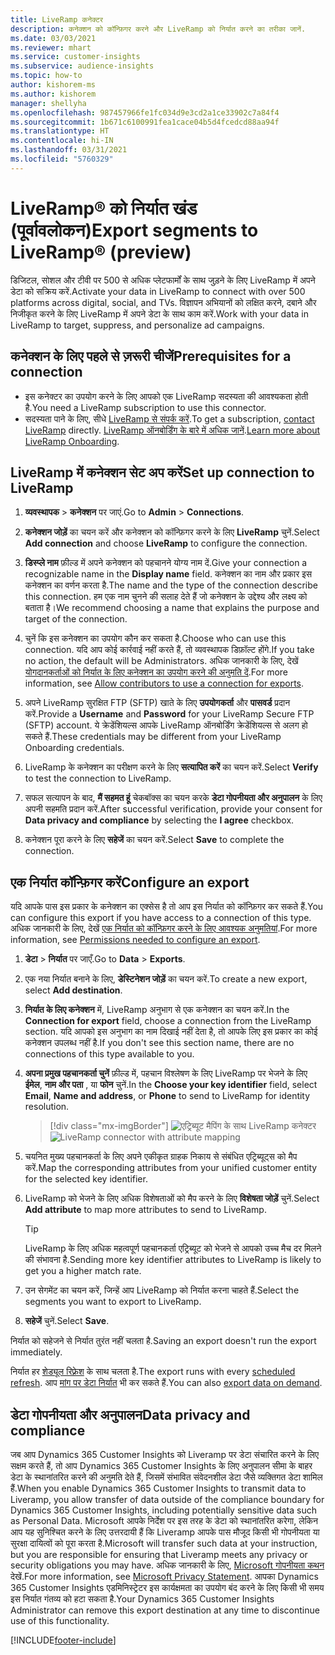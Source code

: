 ```yaml
---
title: LiveRamp कनेक्टर
description: कनेक्शन को कॉन्फ़िगर करने और LiveRamp को निर्यात करने का तरीका जानें.
ms.date: 03/03/2021
ms.reviewer: mhart
ms.service: customer-insights
ms.subservice: audience-insights
ms.topic: how-to
author: kishorem-ms
ms.author: kishorem
manager: shellyha
ms.openlocfilehash: 987457966fe1fc034d9e3cd2a1ce33902c7a84f4
ms.sourcegitcommit: 1b671c6100991fea1cace04b5d4fcedcd88aa94f
ms.translationtype: HT
ms.contentlocale: hi-IN
ms.lasthandoff: 03/31/2021
ms.locfileid: "5760329"
---
```

# <a name="export-segments-to-liverampreg-preview"></a><span data-ttu-id="b03b2-103">LiveRamp&reg; को निर्यात खंड (पूर्वावलोकन)</span><span class="sxs-lookup"><span data-stu-id="b03b2-103">Export segments to LiveRamp&reg; (preview)</span></span>

<span data-ttu-id="b03b2-104">डिजिटल, सोशल और टीवी पर 500 से अधिक प्लेटफार्मों के साथ जुड़ने के लिए LiveRamp में अपने डेटा को सक्रिय करें.</span><span class="sxs-lookup"><span data-stu-id="b03b2-104">Activate your data in LiveRamp to connect with over 500 platforms across digital, social, and TVs.</span></span> <span data-ttu-id="b03b2-105">विज्ञापन अभियानों को लक्षित करने, दबाने और निजीकृत करने के लिए LiveRamp में अपने डेटा के साथ काम करें.</span><span class="sxs-lookup"><span data-stu-id="b03b2-105">Work with your data in LiveRamp to target, suppress, and personalize ad campaigns.</span></span>

## <a name="prerequisites-for-a-connection"></a><span data-ttu-id="b03b2-106">कनेक्शन के लिए पहले से ज़रूरी चीजें</span><span class="sxs-lookup"><span data-stu-id="b03b2-106">Prerequisites for a connection</span></span>

- <span data-ttu-id="b03b2-107">इस कनेक्टर का उपयोग करने के लिए आपको एक LiveRamp सदस्यता की आवश्यकता होती है.</span><span class="sxs-lookup"><span data-stu-id="b03b2-107">You need a LiveRamp subscription to use this connector.</span></span>
- <span data-ttu-id="b03b2-108">सदस्यता पाने के लिए, सीधे [LiveRamp से संपर्क करें](https://liveramp.com/contact/).</span><span class="sxs-lookup"><span data-stu-id="b03b2-108">To get a subscription, [contact LiveRamp](https://liveramp.com/contact/) directly.</span></span> <span data-ttu-id="b03b2-109">[LiveRamp ऑनबोर्डिंग के बारे में अधिक जानें](https://liveramp.com/our-platform/data-onboarding/).</span><span class="sxs-lookup"><span data-stu-id="b03b2-109">[Learn more about LiveRamp Onboarding](https://liveramp.com/our-platform/data-onboarding/).</span></span>

## <a name="set-up-connection-to-liveramp"></a><span data-ttu-id="b03b2-110">LiveRamp में कनेक्शन सेट अप करें</span><span class="sxs-lookup"><span data-stu-id="b03b2-110">Set up connection to LiveRamp</span></span>

1. <span data-ttu-id="b03b2-111">**व्यवस्थापक** > **कनेक्शन** पर जाएं.</span><span class="sxs-lookup"><span data-stu-id="b03b2-111">Go to **Admin** > **Connections**.</span></span>

1. <span data-ttu-id="b03b2-112">**कनेक्शन जोड़ें** का चयन करें और कनेक्शन को कॉन्फ़िगर करने के लिए **LiveRamp** चुनें.</span><span class="sxs-lookup"><span data-stu-id="b03b2-112">Select **Add connection** and choose **LiveRamp** to configure the connection.</span></span>

1. <span data-ttu-id="b03b2-113">**डिस्प्ले नाम** फ़ील्ड में अपने कनेक्शन को पहचानने योग्य नाम दें.</span><span class="sxs-lookup"><span data-stu-id="b03b2-113">Give your connection a recognizable name in the **Display name** field.</span></span> <span data-ttu-id="b03b2-114">कनेक्शन का नाम और प्रकार इस कनेक्शन का वर्णन करता है.</span><span class="sxs-lookup"><span data-stu-id="b03b2-114">The name and the type of the connection describe this connection.</span></span> <span data-ttu-id="b03b2-115">हम एक नाम चुनने की सलाह देते हैं जो कनेक्शन के उद्देश्य और लक्ष्य को बताता है।</span><span class="sxs-lookup"><span data-stu-id="b03b2-115">We recommend choosing a name that explains the purpose and target of the connection.</span></span>

1. <span data-ttu-id="b03b2-116">चुनें कि इस कनेक्शन का उपयोग कौन कर सकता है.</span><span class="sxs-lookup"><span data-stu-id="b03b2-116">Choose who can use this connection.</span></span> <span data-ttu-id="b03b2-117">यदि आप कोई कार्रवाई नहीं करते हैं, तो व्यवस्थापक डिफ़ॉल्ट होंगे.</span><span class="sxs-lookup"><span data-stu-id="b03b2-117">If you take no action, the default will be Administrators.</span></span> <span data-ttu-id="b03b2-118">अधिक जानकारी के लिए, देखें [योगदानकर्ताओं को निर्यात के लिए कनेक्शन का उपयोग करने की अनुमति दें](connections.md#allow-contributors-to-use-a-connection-for-exports).</span><span class="sxs-lookup"><span data-stu-id="b03b2-118">For more information, see [Allow contributors to use a connection for exports](connections.md#allow-contributors-to-use-a-connection-for-exports).</span></span>

1. <span data-ttu-id="b03b2-119">अपने LiveRamp सुरक्षित FTP (SFTP) खाते के लिए **उपयोगकर्ता** और **पासवर्ड** प्रदान करें.</span><span class="sxs-lookup"><span data-stu-id="b03b2-119">Provide a **Username** and **Password** for your LiveRamp Secure FTP (SFTP) account.</span></span>
<span data-ttu-id="b03b2-120">ये क्रेडेंशियल्स आपके LiveRamp ऑनबोर्डिंग क्रेडेंशियल्स से अलग हो सकते हैं.</span><span class="sxs-lookup"><span data-stu-id="b03b2-120">These credentials may be different from your LiveRamp Onboarding credentials.</span></span>

1. <span data-ttu-id="b03b2-121">LiveRamp के कनेक्शन का परीक्षण करने के लिए **सत्यापित करें** का चयन करें.</span><span class="sxs-lookup"><span data-stu-id="b03b2-121">Select **Verify** to test the connection to LiveRamp.</span></span>

1. <span data-ttu-id="b03b2-122">सफल सत्यापन के बाद,  **मैं सहमत हूं**  चेकबॉक्स का चयन करके **डेटा गोपनीयता और अनुपालन** के लिए अपनी सहमति प्रदान करें.</span><span class="sxs-lookup"><span data-stu-id="b03b2-122">After successful verification, provide your consent for **Data privacy and compliance** by selecting the **I agree** checkbox.</span></span>

1. <span data-ttu-id="b03b2-123">कनेक्शन पूरा करने के लिए **सहेजें** का चयन करें.</span><span class="sxs-lookup"><span data-stu-id="b03b2-123">Select **Save** to complete the connection.</span></span>

## <a name="configure-an-export"></a><span data-ttu-id="b03b2-124">एक निर्यात कॉन्फ़िगर करें</span><span class="sxs-lookup"><span data-stu-id="b03b2-124">Configure an export</span></span>

<span data-ttu-id="b03b2-125">यदि आपके पास इस प्रकार के कनेक्शन का एक्सेस है तो आप इस निर्यात को कॉन्फ़िगर कर सकते हैं.</span><span class="sxs-lookup"><span data-stu-id="b03b2-125">You can configure this export if you have access to a connection of this type.</span></span> <span data-ttu-id="b03b2-126">अधिक जानकारी के लिए, देखें [एक निर्यात को कॉन्फ़िगर करने के लिए आवश्यक अनुमतियां](export-destinations.md#set-up-a-new-export).</span><span class="sxs-lookup"><span data-stu-id="b03b2-126">For more information, see [Permissions needed to configure an export](export-destinations.md#set-up-a-new-export).</span></span>

1. <span data-ttu-id="b03b2-127">**डेटा** > **निर्यात** पर जाएँ.</span><span class="sxs-lookup"><span data-stu-id="b03b2-127">Go to **Data** > **Exports**.</span></span>

1. <span data-ttu-id="b03b2-128">एक नया निर्यात बनाने के लिए, **डेस्टिनेशन जोड़ें** का चयन करें.</span><span class="sxs-lookup"><span data-stu-id="b03b2-128">To create a new export, select **Add destination**.</span></span>

1. <span data-ttu-id="b03b2-129">**निर्यात के लिए कनेक्शन** में, LiveRamp अनुभाग से एक कनेक्शन का चयन करें.</span><span class="sxs-lookup"><span data-stu-id="b03b2-129">In the **Connection for export** field, choose a connection from the LiveRamp section.</span></span> <span data-ttu-id="b03b2-130">यदि आपको इस अनुभाग का नाम दिखाई नहीं देता है, तो आपके लिए इस प्रकार का कोई कनेक्शन उपलब्ध नहीं है.</span><span class="sxs-lookup"><span data-stu-id="b03b2-130">If you don't see this section name, there are no connections of this type available to you.</span></span>

1. <span data-ttu-id="b03b2-131">**अपना प्रमुख पहचानकर्ता चुनें** फ़ील्ड में, पहचान विश्लेषण के लिए LiveRamp पर भेजने के लिए **ईमेल**, **नाम और पता** , या **फोन** चुनें.</span><span class="sxs-lookup"><span data-stu-id="b03b2-131">In the **Choose your key identifier** field, select **Email**,  **Name and address**, or **Phone** to send to LiveRamp for identity resolution.</span></span>
   > [!div class="mx-imgBorder"]
   > <span data-ttu-id="b03b2-132">![एट्रिब्यूट मैपिंग के साथ LiveRamp कनेक्टर](media/export-liveramp-segments.png "एट्रिब्यूट मैपिंग के साथ LiveRamp कनेक्टर")</span><span class="sxs-lookup"><span data-stu-id="b03b2-132">![LiveRamp connector with attribute mapping](media/export-liveramp-segments.png "LiveRamp connector with attribute mapping")</span></span>

1. <span data-ttu-id="b03b2-133">चयनित मुख्य पहचानकर्ता के लिए अपने एकीकृत ग्राहक निकाय से संबंधित एट्रिब्यूट्स को मैप करें.</span><span class="sxs-lookup"><span data-stu-id="b03b2-133">Map the corresponding attributes from your unified customer entity for the selected key identifier.</span></span>

1. <span data-ttu-id="b03b2-134">LiveRamp को भेजने के लिए अधिक विशेषताओं को मैप करने के लिए **विशेषता जोड़ें** चुनें.</span><span class="sxs-lookup"><span data-stu-id="b03b2-134">Select **Add attribute** to map more attributes to send to LiveRamp.</span></span>

   > [!TIP]
   > <span data-ttu-id="b03b2-135">LiveRamp के लिए अधिक महत्वपूर्ण पहचानकर्ता एट्रिब्यूट को भेजने से आपको उच्च मैच दर मिलने की संभावना है.</span><span class="sxs-lookup"><span data-stu-id="b03b2-135">Sending more key identifier attributes to LiveRamp is likely to get you a higher match rate.</span></span>

1. <span data-ttu-id="b03b2-136">उन सेगमेंट का चयन करें, जिन्हें आप LiveRamp को निर्यात करना चाहते हैं.</span><span class="sxs-lookup"><span data-stu-id="b03b2-136">Select the segments you want to export to LiveRamp.</span></span>

1. <span data-ttu-id="b03b2-137">**सहेजें** चुनें.</span><span class="sxs-lookup"><span data-stu-id="b03b2-137">Select **Save**.</span></span>

<span data-ttu-id="b03b2-138">निर्यात को सहेजने से निर्यात तुरंत नहीं चलता है.</span><span class="sxs-lookup"><span data-stu-id="b03b2-138">Saving an export doesn't run the export immediately.</span></span>

<span data-ttu-id="b03b2-139">निर्यात हर [शेड्यूल रिफ़्रेश](system.md#schedule-tab) के साथ चलता है.</span><span class="sxs-lookup"><span data-stu-id="b03b2-139">The export runs with every [scheduled refresh](system.md#schedule-tab).</span></span> <span data-ttu-id="b03b2-140">आप [मांग पर डेटा निर्यात](export-destinations.md#run-exports-on-demand) भी कर सकते हैं.</span><span class="sxs-lookup"><span data-stu-id="b03b2-140">You can also [export data on demand](export-destinations.md#run-exports-on-demand).</span></span> 


## <a name="data-privacy-and-compliance"></a><span data-ttu-id="b03b2-141">डेटा गोपनीयता और अनुपालन</span><span class="sxs-lookup"><span data-stu-id="b03b2-141">Data privacy and compliance</span></span>

<span data-ttu-id="b03b2-142">जब आप Dynamics 365 Customer Insights को Liveramp पर डेटा संचारित करने के लिए सक्षम करते हैं, तो आप Dynamics 365 Customer Insights के लिए अनुपालन सीमा के बाहर डेटा के स्थानांतरित करने की अनुमति देते हैं, जिसमें संभावित संवेदनशील डेटा जैसे व्यक्तिगत डेटा शामिल हैं.</span><span class="sxs-lookup"><span data-stu-id="b03b2-142">When you enable Dynamics 365 Customer Insights to transmit data to Liveramp, you allow transfer of data outside of the compliance boundary for Dynamics 365 Customer Insights, including potentially sensitive data such as Personal Data.</span></span> <span data-ttu-id="b03b2-143">Microsoft आपके निर्देश पर इस तरह के डेटा को स्थानांतरित करेगा, लेकिन आप यह सुनिश्चित करने के लिए उत्तरदायी हैं कि Liveramp आपके पास मौजूद किसी भी गोपनीयता या सुरक्षा दायित्वों को पूरा करता है.</span><span class="sxs-lookup"><span data-stu-id="b03b2-143">Microsoft will transfer such data at your instruction, but you are responsible for ensuring that Liveramp meets any privacy or security obligations you may have.</span></span> <span data-ttu-id="b03b2-144">अधिक जानकारी के लिए, [Microsoft गोपनीयता कथन](https://go.microsoft.com/fwlink/?linkid=396732) देखें.</span><span class="sxs-lookup"><span data-stu-id="b03b2-144">For more information, see [Microsoft Privacy Statement](https://go.microsoft.com/fwlink/?linkid=396732).</span></span>
<span data-ttu-id="b03b2-145">आपका Dynamics 365 Customer Insights एडमिनिस्ट्रेटर इस कार्यक्षमता का उपयोग बंद करने के लिए किसी भी समय इस निर्यात गंतव्य को हटा सकता है.</span><span class="sxs-lookup"><span data-stu-id="b03b2-145">Your Dynamics 365 Customer Insights Administrator can remove this export destination at any time to discontinue use of this functionality.</span></span>

[!INCLUDE[footer-include](../includes/footer-banner.md)]
